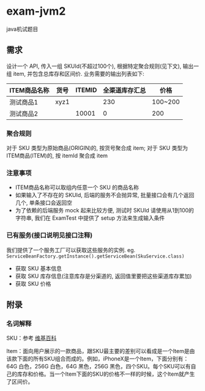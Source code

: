 # exam-jvm2
java机试题目

## 需求
设计一个 API, 传入一组 SKUId(不超过100个), 根据特定聚合规则(见下文), 输出一组 item, 并包含总库存和区间价. 业务需要的输出列表如下:

ITEM商品名称|货号|ITEMID|全渠道库存汇总|价格
---|---|---|---|---
测试商品1|xyz1||230|100~200
测试商品2||10001|0|200

### 聚合规则
对于 SKU 类型为原始商品(ORIGIN)的, 按货号聚合成 item; 对于 SKU 类型为ITEM商品(ITEM)的, 按 itemId 聚合成 item

### 注意事项
* ITEM商品名称可以取组内任意一个 SKU 的商品名称
* 如果输入了不存在的 SKUId, 后端的服务不会抛异常, 批量接口会有几个返回几个, 单条接口会返回空
* 为了依赖的后端服务 mock 起来比较方便, 测试时 SKUId 请使用从1到100的字符串, 我们在 ExamTest 中提供了 setup 方法来生成输入条件

### 已有服务(接口说明见接口注释)

我们提供了一个服务工厂可以获取这些服务的实例. eg. `ServiceBeanFactory.getInstance().getServiceBean(SkuService.class)`

* 获取 SKU 基本信息
* 获取 SKU 库存信息(注意库存是分渠道的, 返回值里要把这些渠道库存累加)
* 获取 SKU 价格

## 附录

### 名词解释

SKU：参考 [维基百科](https://zh.wikipedia.org/wiki/%E6%9C%80%E5%B0%8F%E5%AD%98%E8%B4%A7%E5%8D%95%E4%BD%8D)

Item：面向用户展示的一款商品，跟SKU最主要的差别可以看成是一个Item是由该款下面的所有SKU组合而成的。例如，iPhoneX是一个Item，下面分别有： 64G 白色，256G 白色，64G 黑色，256G 黑色，四个SKU。每个SKU可以有自己的库存和价格。当一个Item下面的SKU的价格不一样的时候，这个Item就产生了区间价。

